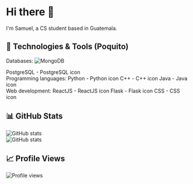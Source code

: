 # Hi there 👋

I'm Samuel, a CS student based in Guatemala. 

## 🔧 Technologies & Tools (Poquito)

Databases:
![MongoDB](https://img.shields.io/badge/-MongoDB-green?style=flat-square&logo=mongodb)

PostgreSQL - PostgreSQL icon
</br>
Programming languages:
Python - Python icon
C++ - C++ icon
Java - Java icon
</br>
Web development:
ReactJS - ReactJS icon
Flask - Flask icon
CSS - CSS icon

## 📊 GitHub Stats

![GitHub stats](https://github-readme-streak-stats.herokuapp.com/?user=chamale-rac&layout=compact) 
</br>
![GitHub stats](https://github-readme-stats.vercel.app/api/top-langs/?username=chamale-rac&layout=compact)

## 📈 Profile Views 

![Profile views](https://gpvc.arturio.dev/chamale-rac)
